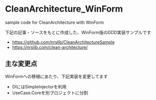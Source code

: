 # CleanArchitecture_WinForm
sample code for CleanArchitecture with WinForm

下記の記事・ソースをもとに作成した、WinForm版のDDD実装サンプルです
- https://github.com/nrslib/CleanArchitectureSample
- https://nrslib.com/clean-architecture/

## 主な変更点
WinFormへの移植にあたり、下記実装を変更してます
- DIにはSimpleInjectorを利用
- UseCase.Coreを別プロジェクトに分割
